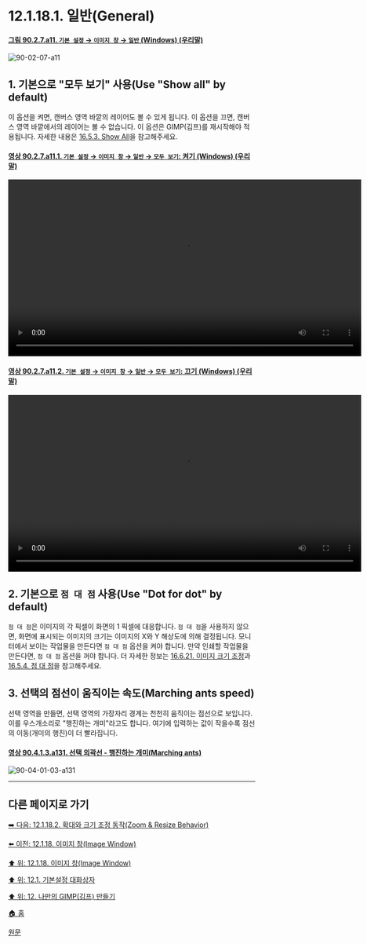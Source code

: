 # 12.1.18.1. 일반(General)

<a id="90-02-07-a11"></a>

#### [그림 90.2.7.a11. `기본 설정` → `이미지 창` → `일반` (Windows) (우리말)](./90-02-07-00-image-windows.md#90-02-07-a11)
![90-02-07-a11](https://github.com/wonder13662/gimp/assets/15767104/9c8e8a0d-b3b3-4d0c-be24-dbe4e62443ee)

## 1. 기본으로 "모두 보기" 사용(Use "Show all" by default)
이 옵션을 켜면, 캔버스 영역 바깥의 레이어도 볼 수 있게 됩니다. 이 옵션을 끄면, 캔버스 영역 바깥에서의 레이어는 볼 수 없습니다. 이 옵션은 GIMP(김프)를 재시작해야 적용됩니다. 자세한 내용은 [16.5.3. Show All](./16-05-03-show-all.md)을 참고해주세요.

<a id="90-02-07-a11-01"></a>

#### [영상 90.2.7.a11.1. `기본 설정` → `이미지 창` → `일반` → `모두 보기`: 켜기 (Windows) (우리말)](./90-02-07-00-image-windows.md#90-02-07-a11-01)
<video controls="controls" width="720" src="https://github.com/wonder13662/gimp/assets/15767104/fc4d6313-2e54-4bb6-bd15-f9f9c3553430"></video>

<a id="90-02-07-a11-02"></a>

#### [영상 90.2.7.a11.2. `기본 설정` → `이미지 창` → `일반` → `모두 보기`: 끄기 (Windows) (우리말)](./90-02-07-00-image-windows.md#90-02-07-a11-02)
<video controls="controls" width="720" src="https://github.com/wonder13662/gimp/assets/15767104/63ab823a-ddda-48bc-9dfa-2df8e23c5b41"></video>

## 2. 기본으로 `점 대 점` 사용(Use "Dot for dot" by default)
`점 대 점`은 이미지의 각 픽셀이 화면의 1 픽셀에 대응합니다. `점 대 점`을 사용하지 않으면, 화면에 표시되는 이미지의 크기는 이미지의 X와 Y 해상도에 의해 결정됩니다. 모니터에서 보이는 작업물을 만든다면 `점 대 점` 옵션을 켜야 합니다. 만약 인쇄할 작업물을 만든다면, `점 대 점` 옵션을 꺼야 합니다. 더 자세한 정보는 [16.6.21. 이미지 크기 조정](./16-06-21-scale-image.md)과 [16.5.4. 점 대 점](./16-05-04-dot-for-dot.md)을 참고해주세요.

## 3. 선택의 점선이 움직이는 속도(Marching ants speed)
선택 영역을 만들면, 선택 영역의 가장자리 경계는 천천히 움직이는 점선으로 보입니다. 이를 우스개소리로 "행진하는 개미"라고도 합니다. 여기에 입력하는 값이 작을수록 점선의 이동(개미의 행진)이 더 빨라집니다.

<a id="90-04-01-03-a131"></a>

#### [영상 90.4.1.3.a131. 선택 외곽선 - 행진하는 개미(Marching ants)](./90-04-01-03-rectangle_select.md#90-04-01-03-a131)
![90-04-01-03-a131](https://github.com/wonder13662/gimp/assets/15767104/ba34706e-68e9-4b1f-9c29-1f649109a9b3)

***

## 다른 페이지로 가기

[➡️ 다음: 12.1.18.2. 확대와 크기 조정 동작(Zoom & Resize Behavior)](./12-01-18-02-zoom_n_resize_behavior.md)

[⬅️ 이전: 12.1.18. 이미지 창(Image Window)](./12-01-18-00-image-window.md)

[⬆️ 위: 12.1.18. 이미지 창(Image Window)](./12-01-18-00-image-window.md)

[⬆️ 위: 12.1. 기본설정 대화상자](./12-01-00-preference-dialog.md)

[⬆️ 위: 12. 나만의 GIMP(김프) 만들기](./12-00-enrich-my-gimp.md)

[🏠 홈](./00-home.md)

[원문](https://docs.gimp.org/2.10/ko/gimp-pimping.html#gimp-prefs-image-window)
